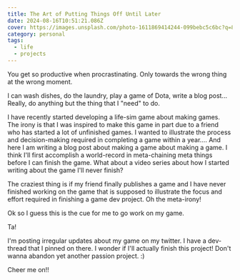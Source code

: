 ```yaml
---
title: The Art of Putting Things Off Until Later
date: 2024-08-16T10:51:21.086Z
cover: https://images.unsplash.com/photo-1611869414244-099bebc5c6bc?q=80&w=2940&auto=format&fit=crop&ixlib=rb-4.0.3&ixid=M3wxMjA3fDB8MHxwaG90by1wYWdlfHx8fGVufDB8fHx8fA%3D%3D
category: personal
tags:
  - life
  - projects
---
```

You get so productive when procrastinating. Only towards the wrong thing at the wrong moment.

I can wash dishes, do the laundry, play a game of Dota, write a blog post... Really, do anything but the thing that I "need" to do.

I have recently started developing a life-sim game about making games. The irony is that I was inspired to make this game in part due to a friend who has started a lot of unfinished games. I wanted to illustrate the process and decision-making required in completing a game within a year.... And here I am writing a blog post about making a game about making a game. I think I'll first accomplish a world-record in meta-chaining meta things before I can finish the game. What about a  video series about how I started writing about the game I'll never finish?

The craziest thing is if my friend finally publishes a game and I have never finished working on the game that is supposed to illustrate the focus and effort required in finishing a game dev project. Oh the meta-irony!

Ok so I guess this is the cue for me to go work on my game.

Ta!

I'm posting irregular updates about my game on my twitter. I have a dev-thread that I pinned on there. I wonder if I'll actually finish this project! Don't wanna abandon yet another passion project. :)

Cheer me on!!